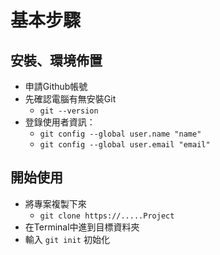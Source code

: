 # 基本步驟
## 安裝、環境佈置
- 申請Github帳號
- 先確認電腦有無安裝Git
	- `git --version`
- 登錄使用者資訊：
	- `git config --global user.name "name"`
	- `git config --global user.email "email"`

## 開始使用
- 將專案複製下來
	- `git clone https://.....Project`
- 在Terminal中進到目標資料夾
- 輸入 `git init` 初始化
